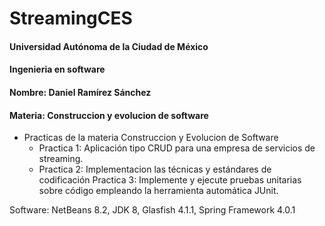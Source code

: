 # StreamingCES

#### Universidad Autónoma de la Ciudad de México

#### Ingenieria en software

#### Nombre: Daniel Ramírez Sánchez

#### Materia: Construccion y evolucion de software

- Practicas de la materia Construccion y Evolucion de Software
  - Practica 1: Aplicación tipo CRUD para una empresa de servicios de streaming.
  - Practica 2: Implementacion las técnicas y estándares de codificación
    Practica 3: Implemente y ejecute pruebas unitarias sobre código empleando la herramienta automática JUnit.

Software: NetBeans 8.2, JDK 8, Glasfish 4.1.1, Spring Framework 4.0.1
